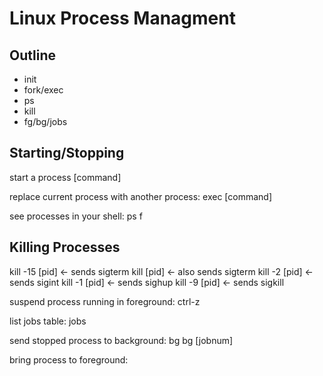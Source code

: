 # Linux Process Managment
## Outline
- init
- fork/exec
- ps
- kill
- fg/bg/jobs

## Starting/Stopping
start a process
[command]

replace current process with another process:
exec [command]

see processes in your shell:
ps f

## Killing Processes
kill -15 [pid]     <- sends sigterm
kill     [pid]     <- also sends sigterm
kill -2  [pid]     <- sends sigint
kill -1  [pid]     <- sends sighup
kill -9  [pid]     <- sends sigkill

suspend process running in foreground:
ctrl-z

list jobs table:
jobs

send stopped process to background:
bg
bg [jobnum]

bring process to foreground:
